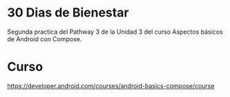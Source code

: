 # 30 Dias de Bienestar
Segunda practica del Pathway 3 de la Unidad 3 del curso Aspectos básicos de Android con Compose.

# Curso
https://developer.android.com/courses/android-basics-compose/course
